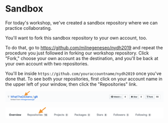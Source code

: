 # Sandbox

For today's workshop, we've created a sandbox repository where we can practice collaborating.

You'll want to fork this sandbox repository to your own account, too.

To do that, go to <https://github.com/milnegeneseo/nydh2019> and repeat the procedure you just followed in forking our workshop repository. Click "Fork," choose your own account as the destination, and you'll be back at your own account with two repositories.

You'll be inside `https://github.com/youraccountname/nydh2019` once you've done that. To see both your repositories, first click on your account name in the upper left of your window, then click the "Repositories" link.

![Click your account name to get an overview of your account](../images/account_name.png)

![Click the Repositories link to see all your repositories](../images/repos.png)